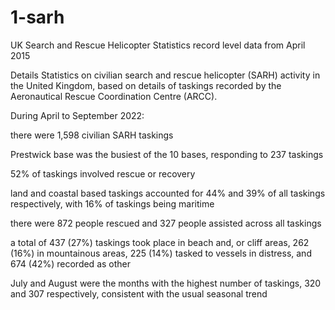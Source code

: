 # 1-sarh
UK Search and Rescue Helicopter Statistics record level data from April 2015

Details
Statistics on civilian search and rescue helicopter (SARH) activity in the United Kingdom, based on details of taskings recorded by the Aeronautical Rescue Coordination Centre (ARCC).

During April to September 2022:

there were 1,598 civilian SARH taskings

Prestwick base was the busiest of the 10 bases, responding to 237 taskings

52% of taskings involved rescue or recovery

land and coastal based taskings accounted for 44% and 39% of all taskings respectively, with 16% of taskings being maritime

there were 872 people rescued and 327 people assisted across all taskings

a total of 437 (27%) taskings took place in beach and, or cliff areas, 262 (16%) in mountainous areas, 225 (14%) tasked to vessels in distress, and 674 (42%) recorded as other

July and August were the months with the highest number of taskings, 320 and 307 respectively, consistent with the usual seasonal trend
